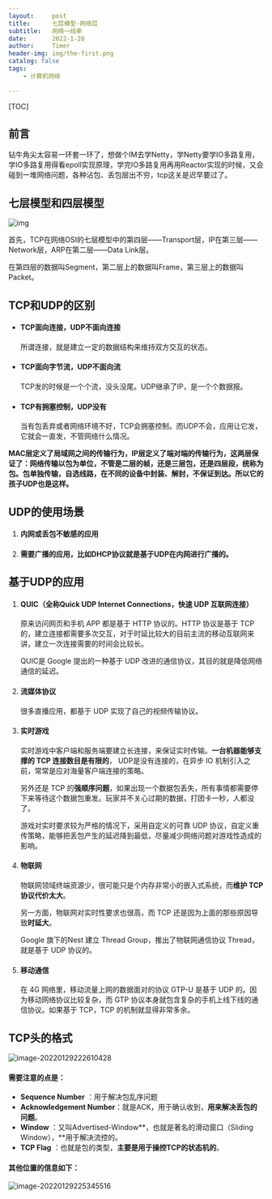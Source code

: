 ```yaml
---
layout:     post
title:      七层模型-网络层
subtitle:   网络一线牵
date:       2022-1-20
author:     Timer
header-img: img/the-first.png
catalog: false
tags:
    - 计算机网络

---
```


[TOC]



## 前言

钻牛角尖太容易一环套一环了，想做个IM去学Netty，学Netty要学IO多路复用，学IO多路复用得看epoll实现原理，学完IO多路复用再用Reactor实现的时候，又会碰到一堆网络问题，各种沾包、丢包层出不穷，tcp这关是迟早要过了。



## 七层模型和四层模型

![img](https://gitee.com/timerizaya/timer-pic/raw/master/img/v2-2d62ba265be486cb94ab531912aa3b9c_720w.jpg)

首先，TCP在网络OSI的七层模型中的第四层——Transport层，IP在第三层——Network层，ARP在第二层——Data Link层。

在第四层的数据叫Segment，第二层上的数据叫Frame，第三层上的数据叫Packet。



## TCP和UDP的区别

- #### TCP面向连接，UDP不面向连接

  所谓连接，就是建立一定的数据结构来维持双方交互的状态。

- #### TCP面向字节流，UDP不面向流

  TCP发的时候是一个个流，没头没尾。UDP继承了IP，是一个个数据报。

- #### TCP有拥塞控制，UDP没有

  当有包丢弃或者网络环境不好，TCP会拥塞控制。而UDP不会，应用让它发，它就会一直发，不管网络什么情况。

**MAC层定义了局域网之间的传输行为，IP层定义了端对端的传输行为，这两层保证了：网络传输以包为单位，不管是二层的帧，还是三层包，还是四层段，统称为包。包单独传输，自选线路，在不同的设备中封装、解封，不保证到达。所以它的孩子UDP也是这样。**



## UDP的使用场景

1. #### 内网或丢包不敏感的应用

2. #### 需要广播的应用，比如DHCP协议就是基于UDP在内网进行广播的。



## 基于UDP的应用

1. #### QUIC（全称Quick UDP Internet Connections，快速 UDP 互联网连接）

   原来访问网页和手机 APP 都是基于 HTTP 协议的。HTTP 协议是基于 TCP 的，建立连接都需要多次交互，对于时延比较大的目前主流的移动互联网来讲，建立一次连接需要的时间会比较长。

   QUIC是 Google 提出的一种基于 UDP 改进的通信协议，其目的就是降低网络通信的延迟。

2. #### 流媒体协议

   很多直播应用，都基于 UDP 实现了自己的视频传输协议。

3. #### 实时游戏

   实时游戏中客户端和服务端要建立长连接，来保证实时传输。**一台机器能够支撑的 TCP 连接数目是有限的**， UDP是没有连接的，在异步 IO 机制引入之前，常常是应对海量客户端连接的策略。

   另外还是 TCP 的**强顺序问题**，如果出现一个数据包丢失，所有事情都需要停下来等待这个数据包重发。玩家并不关心过期的数据，打团卡一秒，人都没了。

   游戏对实时要求较为严格的情况下，采用自定义的可靠 UDP 协议，自定义重传策略，能够把丢包产生的延迟降到最低，尽量减少网络问题对游戏性造成的影响。

4. #### 物联网

   物联网领域终端资源少，很可能只是个内存非常小的嵌入式系统，而**维护 TCP 协议代价太大**。

   另一方面，物联网对实时性要求也很高，而 TCP 还是因为上面的那些原因导致**时延大**。

   Google 旗下的Nest 建立 Thread Group，推出了物联网通信协议 Thread，就是基于 UDP 协议的。

5. #### 移动通信

   在 4G 网络里，移动流量上网的数据面对的协议 GTP-U 是基于 UDP 的。因为移动网络协议比较复杂，而 GTP 协议本身就包含复杂的手机上线下线的通信协议。如果基于 TCP，TCP 的机制就显得非常多余。



















## TCP头的格式

![image-20220129222610428](https://gitee.com/timerizaya/timer-pic/raw/master/img/image-20220129222610428.png)

#### 需要注意的点是：

- **Sequence Number** ：用于解决包乱序问题
- **Acknowledgement Number**：就是ACK，用于确认收到，**用来解决丢包的问题**。
- **Window** ：又叫Advertised-Window**，也就是著名的滑动窗口（Sliding Window），**用于解决流控的。
- **TCP Flag** ：也就是包的类型，**主要是用于操控TCP的状态机的**。

#### 其他位置的信息如下：

![image-20220129225345516](https://gitee.com/timerizaya/timer-pic/raw/master/img/image-20220129225345516.png)





















